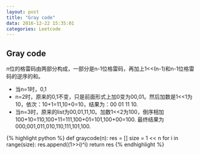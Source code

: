 ```yaml
---
layout: post
title: "Gray code"
data: 2016-12-22 15:35:01
categories: Leetcode
---
```

## Gray code
n位的格雷码由两部分构成，一部分是n-1位格雷码，再加上1<<(n-1)和n-1位格雷码的逆序的和。

- 当n=1时，0,1
- n=2时，原来的0,1不变，只是前面形式上加0变为00,01。然后加数是1<<1为10，依次：10+1=11,10+0=10，结果为：00 01 11 10.
- 当n=3时，原来的list为00,01,11,10。加数1<<2为100，倒序相加100+10=110,100+11=111,100+01=101,100+00=100. 最终结果为000,001,011,010,110,111,101,100.

{% highlight python %}
def graycode(n):
	res = []
	size = 1 << n
	for i in range(size):
		res.append((1>>i)^i)
	return res
{% endhighlight %}
